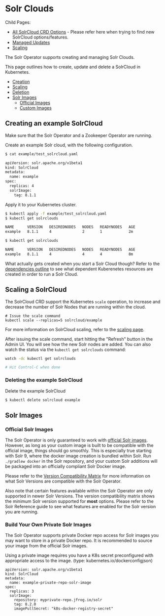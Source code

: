 <!--
    Licensed to the Apache Software Foundation (ASF) under one or more
    contributor license agreements.  See the NOTICE file distributed with
    this work for additional information regarding copyright ownership.
    The ASF licenses this file to You under the Apache License, Version 2.0
    the "License"); you may not use this file except in compliance with
    the License.  You may obtain a copy of the License at

        http://www.apache.org/licenses/LICENSE-2.0

    Unless required by applicable law or agreed to in writing, software
    distributed under the License is distributed on an "AS IS" BASIS,
    WITHOUT WARRANTIES OR CONDITIONS OF ANY KIND, either express or implied.
    See the License for the specific language governing permissions and
    limitations under the License.
 -->

# Solr Clouds

Child Pages:
- [All SolrCloud CRD Options](solr-cloud-crd.md) - Please refer here when trying to find new SolrCloud options/features.
- [Managed Updates](managed-updates.md)
- [Scaling](scaling.md)

The Solr Operator supports creating and managing Solr Clouds.

This page outlines how to create, update and delete a SolrCloud in Kubernetes.

- [Creation](#creating-an-example-solrcloud)
- [Scaling](#scaling-a-solrcloud)
- [Deletion](#deleting-the-example-solrcloud)
- [Solr Images](#solr-images)
    - [Official Images](#official-solr-images)
    - [Custom Images](#build-your-own-private-solr-images)

## Creating an example SolrCloud

Make sure that the Solr Operator and a Zookeeper Operator are running.

Create an example Solr cloud, with the following configuration.

```bash
$ cat example/test_solrcloud.yaml

apiVersion: solr.apache.org/v1beta1
kind: SolrCloud
metadata:
  name: example
spec:
  replicas: 4
  solrImage:
    tag: 8.1.1
```

Apply it to your Kubernetes cluster.

```bash
$ kubectl apply -f example/test_solrcloud.yaml
$ kubectl get solrclouds

NAME      VERSION   DESIREDNODES   NODES   READYNODES   AGE
example   8.1.1     4              2       1            2m

$ kubectl get solrclouds

NAME      VERSION   DESIREDNODES   NODES   READYNODES   AGE
example   8.1.1     4              4       4            8m
```

What actually gets created when you start a Solr Cloud though?
Refer to the [dependencies outline](dependencies.md) to see what dependent Kuberenetes resources are created in order to run a Solr Cloud.

## Scaling a SolrCloud

The SolrCloud CRD support the Kubernetes `scale` operation, to increase and decrease the number of Solr Nodes that are running within the cloud.

```
# Issue the scale command
kubectl scale --replicas=5 solrcloud/example
```

For more information on SolrCloud scaling, refer to the [scaling page](scaling.md).

After issuing the scale command, start hitting the "Refresh" button in the Admin UI.
You will see how the new Solr nodes are added.
You can also watch the status via the `kubectl get solrclouds` command:

```bash
watch -dc kubectl get solrclouds

# Hit Control-C when done
```

### Deleting the example SolrCloud

Delete the example SolrCloud

```bash
$ kubectl delete solrcloud example
```
  
## Solr Images

### Official Solr Images

The Solr Operator is only guaranteed to work with [official Solr images](https://hub.docker.com/_/solr).
However, as long as your custom image is built to be compatible with the official image, things should go smoothly.
This is especially true starting with Solr 9, where the docker image creation is bundled within Solr.
Run `./gradlew docker` in the Solr repository, and your custom Solr additions will be packaged into an officially compliant Solr Docker image.

Please refer to the [Version Compatibility Matrix](../upgrade-notes.md#solr-versions) for more information on what Solr Versions are compatible with the Solr Operator.

Also note that certain features available within the Solr Operator are only supported in newer Solr Versions.
The version compatibility matrix shows the minimum Solr version supported for **most** options.
Please refer to the Solr Reference guide to see what features are enabled for the Solr version you are running.

### Build Your Own Private Solr Images

The Solr Operator supports private Docker repo access for Solr images you may want to store in a private Docker repo. It is recommended to source your image from the official Solr images. 

Using a private image requires you have a K8s secret preconfigured with appropriate access to the image. (type: kubernetes.io/dockerconfigjson)

```
apiVersion: solr.apache.org/v1beta1
kind: SolrCloud
metadata:
  name: example-private-repo-solr-image
spec:
  replicas: 3
  solrImage:
    repository: myprivate-repo.jfrog.io/solr
    tag: 8.2.0
    imagePullSecret: "k8s-docker-registry-secret"
```